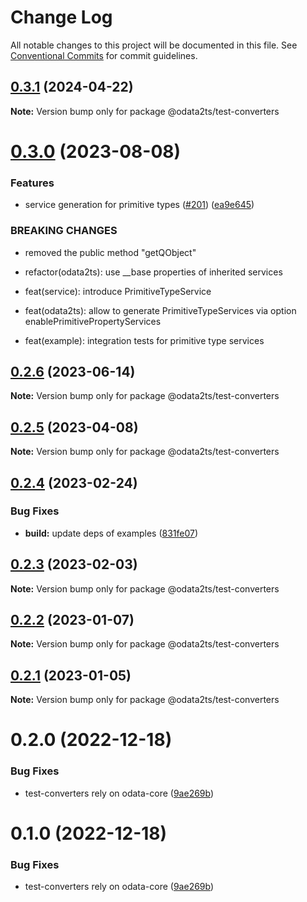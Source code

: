 # Change Log

All notable changes to this project will be documented in this file.
See [Conventional Commits](https://conventionalcommits.org) for commit guidelines.

## [0.3.1](https://github.com/odata2ts/odata2ts/compare/@odata2ts/test-converters@0.3.0...@odata2ts/test-converters@0.3.1) (2024-04-22)

**Note:** Version bump only for package @odata2ts/test-converters

# [0.3.0](https://github.com/odata2ts/odata2ts/compare/@odata2ts/test-converters@0.2.6...@odata2ts/test-converters@0.3.0) (2023-08-08)

### Features

* service generation for primitive types ([#201](https://github.com/odata2ts/odata2ts/issues/201)) ([ea9e645](https://github.com/odata2ts/odata2ts/commit/ea9e6452f6b4033c489fbceaf6b75591b550a3f1))

### BREAKING CHANGES

* removed the public method "getQObject"

* refactor(odata2ts): use __base properties of inherited services

* feat(service): introduce PrimitiveTypeService

* feat(odata2ts): allow to generate PrimitiveTypeServices via option enablePrimitivePropertyServices

* feat(example): integration tests for primitive type services

## [0.2.6](https://github.com/odata2ts/odata2ts/compare/@odata2ts/test-converters@0.2.5...@odata2ts/test-converters@0.2.6) (2023-06-14)

**Note:** Version bump only for package @odata2ts/test-converters

## [0.2.5](https://github.com/odata2ts/odata2ts/compare/@odata2ts/test-converters@0.2.4...@odata2ts/test-converters@0.2.5) (2023-04-08)

**Note:** Version bump only for package @odata2ts/test-converters

## [0.2.4](https://github.com/odata2ts/odata2ts/compare/@odata2ts/test-converters@0.2.3...@odata2ts/test-converters@0.2.4) (2023-02-24)

### Bug Fixes

* **build:** update deps of examples ([831fe07](https://github.com/odata2ts/odata2ts/commit/831fe07197f999dde9509a9166f189b49dccc8bc))

## [0.2.3](https://github.com/odata2ts/odata2ts/compare/@odata2ts/test-converters@0.2.2...@odata2ts/test-converters@0.2.3) (2023-02-03)

**Note:** Version bump only for package @odata2ts/test-converters

## [0.2.2](https://github.com/odata2ts/odata2ts/compare/@odata2ts/test-converters@0.2.1...@odata2ts/test-converters@0.2.2) (2023-01-07)

**Note:** Version bump only for package @odata2ts/test-converters

## [0.2.1](https://github.com/odata2ts/odata2ts/compare/@odata2ts/test-converters@0.2.0...@odata2ts/test-converters@0.2.1) (2023-01-05)

**Note:** Version bump only for package @odata2ts/test-converters

# 0.2.0 (2022-12-18)

### Bug Fixes

* test-converters rely on odata-core ([9ae269b](https://github.com/odata2ts/odata2ts/commit/9ae269b19fca3d2c6be7cd906fed094ea8cff11a))

# 0.1.0 (2022-12-18)

### Bug Fixes

* test-converters rely on odata-core ([9ae269b](https://github.com/odata2ts/odata2ts/commit/9ae269b19fca3d2c6be7cd906fed094ea8cff11a))
